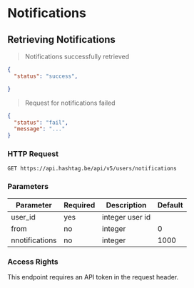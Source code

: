 # Notifications

## Retrieving Notifications

> Notifications successfully retrieved

```json
{
  "status": "success",

}
```

> Request for notifications failed

```json
{
  "status": "fail",
  "message": "..."
}
```

### HTTP Request

`GET https://api.hashtag.be/api/v5/users/notifications`

### Parameters

Parameter | Required | Description | Default
--------- | -------- | ----------- | -------
user_id | yes | integer user id
from | no | integer | 0
nnotifications | no | integer | 1000

### Access Rights

This endpoint requires an API token in the request header.
